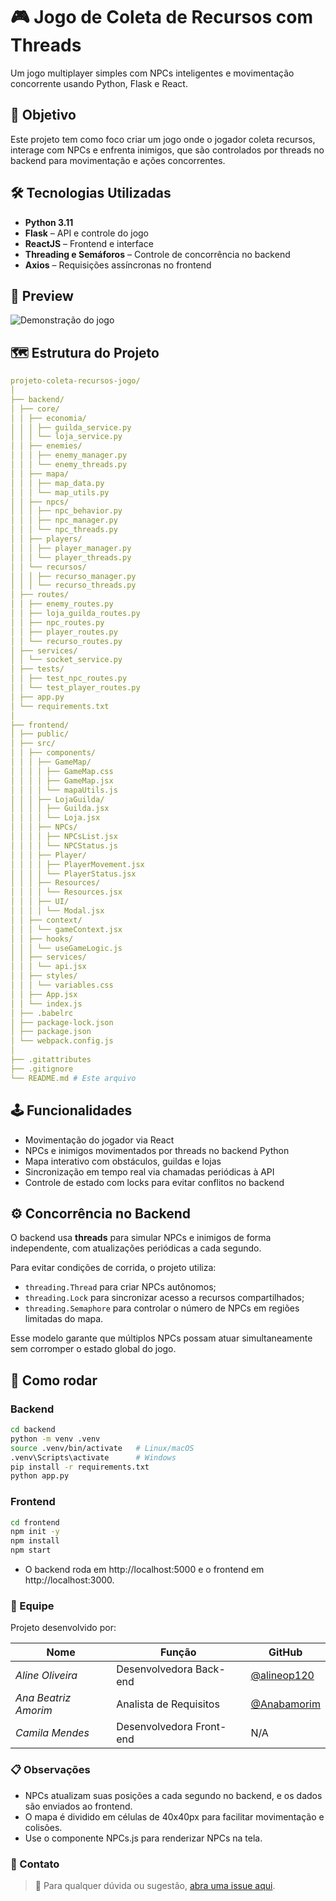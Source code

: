 # 🎮 Jogo de Coleta de Recursos com Threads

Um jogo multiplayer simples com NPCs inteligentes e movimentação concorrente usando Python, Flask e React.

## 📌 Objetivo

Este projeto tem como foco criar um jogo onde o jogador coleta recursos, interage com NPCs e enfrenta inimigos, que são controlados por threads no backend para movimentação e ações concorrentes.

## 🛠️ Tecnologias Utilizadas

- **Python 3.11**
- **Flask** – API e controle do jogo
- **ReactJS** – Frontend e interface
- **Threading e Semáforos** – Controle de concorrência no backend
- **Axios** – Requisições assíncronas no frontend

## 📸 Preview

![Demonstração do jogo](./assets/demo.gif)

## 🗺️ Estrutura do Projeto
```yaml
projeto-coleta-recursos-jogo/
│
├── backend/
│ ├── core/
│ │ ├── economia/
│ │ │ ├── guilda_service.py
│ │ │ └── loja_service.py
│ │ ├── enemies/
│ │ │ ├── enemy_manager.py
│ │ │ └── enemy_threads.py
│ │ ├── mapa/
│ │ │ ├── map_data.py
│ │ │ └── map_utils.py
│ │ ├── npcs/
│ │ │ ├── npc_behavior.py
│ │ │ ├── npc_manager.py
│ │ │ └── npc_threads.py
│ │ ├── players/
│ │ │ ├── player_manager.py
│ │ │ └── player_threads.py
│ │ └── recursos/
│ │ │ ├── recurso_manager.py
│ │ │ └── recurso_threads.py
│ ├── routes/
│ │ ├── enemy_routes.py
│ │ ├── loja_guilda_routes.py
│ │ ├── npc_routes.py
│ │ ├── player_routes.py
│ │ └── recurso_routes.py
│ ├── services/
│ │ └── socket_service.py
│ ├── tests/
│ │ ├── test_npc_routes.py
│ │ └── test_player_routes.py
│ ├── app.py
│ └── requirements.txt
│
├── frontend/
│ ├── public/
│ ├── src/
│ │ ├── components/
│ │ │ ├── GameMap/
│ │ │ │ ├── GameMap.css
│ │ │ │ ├── GameMap.jsx
│ │ │ │ └── mapaUtils.js
│ │ │ ├── LojaGuilda/
│ │ │ │ ├── Guilda.jsx
│ │ │ │ └── Loja.jsx
│ │ │ ├── NPCs/
│ │ │ │ ├── NPCsList.jsx
│ │ │ │ └── NPCStatus.js
│ │ │ ├── Player/
│ │ │ │ ├── PlayerMovement.jsx
│ │ │ │ └── PlayerStatus.jsx
│ │ │ ├── Resources/
│ │ │ │ └── Resources.jsx
│ │ │ ├── UI/
│ │ │ │ └── Modal.jsx
│ │ ├── context/
│ │ │ └── gameContext.jsx
│ │ ├── hooks/
│ │ │ └── useGameLogic.js
│ │ ├── services/
│ │ │ └── api.jsx
│ │ ├── styles/
│ │ │ └── variables.css
│ │ ├── App.jsx
│ │ └── index.js
│ ├── .babelrc
│ ├── package-lock.json
│ ├── package.json
│ └── webpack.config.js
│
├── .gitattributes
├── .gitignore
└── README.md # Este arquivo
```

## 🕹️ Funcionalidades

- Movimentação do jogador via React
- NPCs e inimigos movimentados por threads no backend Python
- Mapa interativo com obstáculos, guildas e lojas
- Sincronização em tempo real via chamadas periódicas à API
- Controle de estado com locks para evitar conflitos no backend

## ⚙️ Concor­rência no Backend

O backend usa **threads** para simular NPCs e inimigos de forma independente, com atualizações periódicas a cada segundo. 

Para evitar condições de corrida, o projeto utiliza:

- `threading.Thread` para criar NPCs autônomos;
- `threading.Lock` para sincronizar acesso a recursos compartilhados;
- `threading.Semaphore` para controlar o número de NPCs em regiões limitadas do mapa.

Esse modelo garante que múltiplos NPCs possam atuar simultaneamente sem corromper o estado global do jogo.

## 🚀 Como rodar

### Backend

```bash
cd backend
python -m venv .venv
source .venv/bin/activate   # Linux/macOS
.venv\Scripts\activate      # Windows
pip install -r requirements.txt
python app.py
```

### Frontend
```bash
cd frontend
npm init -y
npm install
npm start
```
- O backend roda em http://localhost:5000 e o frontend em http://localhost:3000.

### 👥 Equipe

Projeto desenvolvido por:

| Nome                  | Função                     | GitHub                                       |
|-----------------------|----------------------------|----------------------------------------------|
| *Aline Oliveira*      | Desenvolvedora Back-end    | [@alineop120](https://github.com/alineop120) |
| *Ana Beatriz Amorim*  | Analista de Requisitos     | [@Anabamorim](https://github.com/Anabamorim) |
| *Camila Mendes*       | Desenvolvedora Front-end   | N/A                                          |

### 📋 Observações

- NPCs atualizam suas posições a cada segundo no backend, e os dados são enviados ao frontend.
- O mapa é dividido em células de 40x40px para facilitar movimentação e colisões.
- Use o componente NPCs.js para renderizar NPCs na tela.

### 🤝 Contato

> 📌 Para qualquer dúvida ou sugestão, [abra uma issue aqui](https://github.com/SEU_REPOSITORIO/issues).